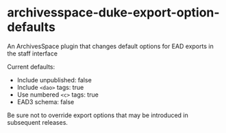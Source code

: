 # archivesspace-duke-export-option-defaults
An ArchivesSpace plugin that changes default options for EAD exports in the staff interface

Current defaults:
- Include unpublished: false
- Include `<dao>` tags: true
- Use numbered `<c>` tags: true
- EAD3 schema: false

Be sure not to override export options that may be introduced in subsequent releases.

